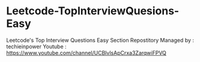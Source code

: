 # Leetcode-TopInterviewQuesions-Easy
Leetcode's Top Interview Questions Easy Section Repostitory
Managed by : techieinpower
Youtube : https://www.youtube.com/channel/UCBlvlsApCrxa3ZarqwiFPVQ
